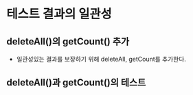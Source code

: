﻿# 테스트 결과의 일관성

## deleteAll()의 getCount() 추가

- 일관성있는 결과를 보장하기 위해 deleteAll, getCount를 추가한다.


## deleteAll()과 getCount()의 테스트
